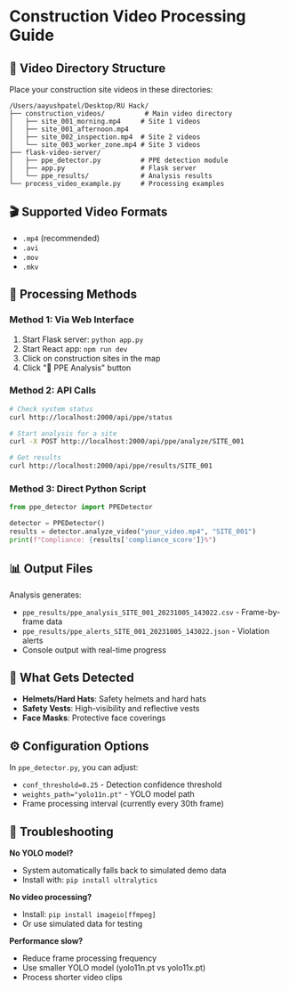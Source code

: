 # Construction Video Processing Guide

## 📁 Video Directory Structure

Place your construction site videos in these directories:

```
/Users/aayushpatel/Desktop/RU Hack/
├── construction_videos/          # Main video directory
│   ├── site_001_morning.mp4     # Site 1 videos
│   ├── site_001_afternoon.mp4
│   ├── site_002_inspection.mp4  # Site 2 videos
│   └── site_003_worker_zone.mp4 # Site 3 videos
├── flask-video-server/
│   ├── ppe_detector.py          # PPE detection module
│   ├── app.py                   # Flask server
│   └── ppe_results/             # Analysis results
└── process_video_example.py     # Processing examples

```

## 🎬 Supported Video Formats

- `.mp4` (recommended)
- `.avi`
- `.mov`
- `.mkv`

## 🚀 Processing Methods

### Method 1: Via Web Interface
1. Start Flask server: `python app.py`
2. Start React app: `npm run dev`
3. Click on construction sites in the map
4. Click "🦺 PPE Analysis" button

### Method 2: API Calls
```bash
# Check system status
curl http://localhost:2000/api/ppe/status

# Start analysis for a site
curl -X POST http://localhost:2000/api/ppe/analyze/SITE_001

# Get results
curl http://localhost:2000/api/ppe/results/SITE_001
```

### Method 3: Direct Python Script
```python
from ppe_detector import PPEDetector

detector = PPEDetector()
results = detector.analyze_video("your_video.mp4", "SITE_001")
print(f"Compliance: {results['compliance_score']}%")
```

## 📊 Output Files

Analysis generates:
- `ppe_results/ppe_analysis_SITE_001_20231005_143022.csv` - Frame-by-frame data
- `ppe_results/ppe_alerts_SITE_001_20231005_143022.json` - Violation alerts
- Console output with real-time progress

## 🎯 What Gets Detected

- **Helmets/Hard Hats**: Safety helmets and hard hats
- **Safety Vests**: High-visibility and reflective vests  
- **Face Masks**: Protective face coverings

## ⚙️ Configuration Options

In `ppe_detector.py`, you can adjust:
- `conf_threshold=0.25` - Detection confidence threshold
- `weights_path="yolo11n.pt"` - YOLO model path
- Frame processing interval (currently every 30th frame)

## 🔧 Troubleshooting

**No YOLO model?** 
- System automatically falls back to simulated demo data
- Install with: `pip install ultralytics`

**No video processing?**
- Install: `pip install imageio[ffmpeg]`
- Or use simulated data for testing

**Performance slow?**
- Reduce frame processing frequency
- Use smaller YOLO model (yolo11n.pt vs yolo11x.pt)
- Process shorter video clips